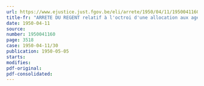 ```yaml
---
url: https://www.ejustice.just.fgov.be/eli/arrete/1950/04/11/1950041160/justel
title-fr: "ARRETE DU REGENT relatif à l'octroi d'une allocation aux agents de minques à poisson, chargés de la confection de tableaux statistiques en matière de pêche maritime"
date: 1950-04-11
source:
number: 1950041160
page: 3518
case: 1950-04-11/30
publication: 1950-05-05
starts:
modifies:
pdf-original:
pdf-consolidated:
---
```


